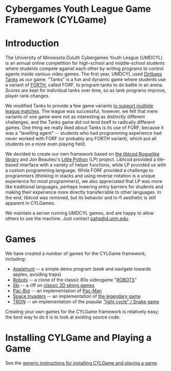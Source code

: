# Cybergames Youth League Game Framework (CYLGame)

# Introduction

The University of Minnesota Duluth Cybergames Youth League (UMDCYL) is an annual online competition for high-school and middle-school students where students compete against each other by writing programs to control agents inside various video games. The first year, UMDCYL used [Dirtbags Tanks](https://github.com/dirtbags/tanks) as our game. "Tanks" is a fun and dynamic game where students use a variant of [FORTH](https://en.wikipedia.org/wiki/Forth_(programming_language)), called FORF, to program tanks to do battle in an arena. Scores are kept for individual tanks over time, so as tank programs improve, player rank changes. 

We modified Tanks to provide a few game variants [to support multiple league matches](https://www.youtube.com/watch?v=9ckBQ3OMOS4&list=PLHnc49MScQBCHIYRS4O4oAll4wTTjVatL&index=2). The league was successful, however, we felt that mere variants of one game were not as interesting as distinctly different challenges, and the Tanks game did not lend itself to radically different games. One thing we really liked about Tanks is its use of FORF, because it was a "levelling agent" -- students who had programming experience had never worked with FORF (or probably any FORTH variant), which put all students on a more even playing field.

We decided to create our own framework based on [the libtcod Roguelike library](https://bitbucket.org/libtcod/libtcod) and Jon Beaulieu's [Little Python](https://github.com/derpferd/little-python) (LP) project. Libtcod provided a tile-based interface with a variety of helper functions, while LP provided us with a custom programming language. While FORF provided a challenge to programmers (thinking in stacks and using reverse notation is a unique experience for most programmers), we also appreciated that LP was more like traditional languages, perhaps lowering entry barriers for students and making their experience more directly transferrable to other languages. In the end, libtcod was removed, but its behavior and lo-fi aesthetic is still apparent in CYLGames.

We maintain a server running UMDCYL games, and are happy to allow others to use the machine. Just contact <pahp@d.umn.edu>.

# Games

We have created a number of games for the CYLGame framework, including:

* [Applehunt](https://github.com/UMDLARS/applehunt) -- a simple demo program (seek and navigate towards apples, avoiding traps)
* [Robots](https://github.com/UMDLARS/robots) -- a clone of the classic 80s videogame "[ROBOTS](https://en.wikipedia.org/wiki/Robots_(computer_game))"
* [Ski](https://github.com/UMDLARS/ski) -- a riff on [classic 2D skiing games](https://en.wikipedia.org/wiki/SkiFree)
* [Pac-Bot](https://github.com/UMDLARS/pac-bot) -- an implementation of [Pac-Man](https://en.wikipedia.org/wiki/Pac-Man)
* [Space Invaders](https://github.com/UMDLARS/space_invaders) -- an implementation of [the legendary game](https://en.wikipedia.org/wiki/Space_Invaders)
* [TRON](https://github.com/UMDLARS/tron) -- an implementation of the popular ["light cycle" / Snake game](https://en.wikipedia.org/wiki/Snake_(video_game_genre))

Creating your own games for the CYLGame framework is relatively easy; the best way to do it is to look at existing source code.

# Installing CYLGame and Playing a Game

See the [generic instructions for installing CYLGame and playing a game](https://umdlars.github.io/CYLGame/_build/html/userguide/installing.html).
